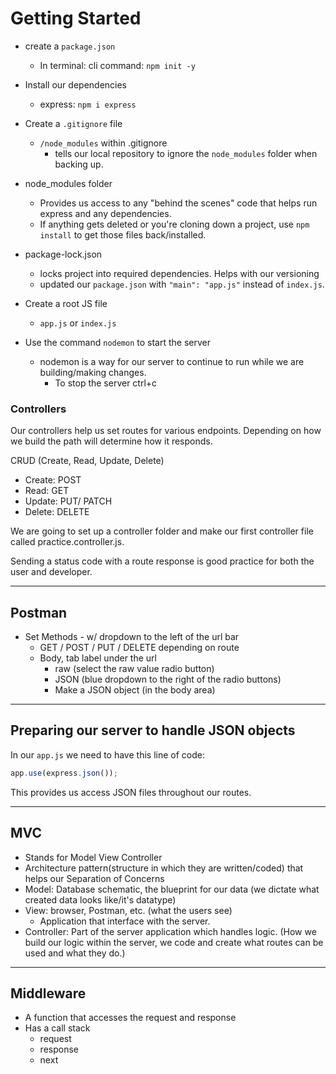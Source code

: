 # Getting Started

- create a `package.json`
  - In terminal: cli command: `npm init -y`
- Install our dependencies
  - express: `npm i express`
- Create a `.gitignore` file

  - `/node_modules` within .gitignore
    - tells our local repository to ignore the `node_modules` folder when backing up.

- node_modules folder

  - Provides us access to any "behind the scenes" code that helps run express and any dependencies.
  - If anything gets deleted or you're cloning down a project, use `npm install` to get those files back/installed.

- package-lock.json

  - locks project into required dependencies. Helps with our versioning
  - updated our `package.json` with `"main": "app.js"` instead of `index.js`.

- Create a root JS file

  - `app.js` or `index.js`

- Use the command `nodemon` to start the server
  - nodemon is a way for our server to continue to run while we are building/making changes.
    - To stop the server ctrl+c

### Controllers

Our controllers help us set routes for various endpoints. Depending on how we build the path will determine how it responds.

CRUD (Create, Read, Update, Delete)

- Create: POST
- Read: GET
- Update: PUT/ PATCH
- Delete: DELETE

We are going to set up a controller folder and make our first controller file called practice.controller.js.

Sending a status code with a route response is good practice for both the user and developer.

---

## Postman

- Set Methods - w/ dropdown to the left of the url bar
  - GET / POST / PUT / DELETE depending on route
  - Body, tab label under the url
    - raw (select the raw value radio button)
    - JSON (blue dropdown to the right of the radio buttons)
    - Make a JSON object (in the body area)

---

## Preparing our server to handle JSON objects

In our `app.js` we need to have this line of code:

```js
app.use(express.json());
```

This provides us access JSON files throughout our routes.

---

## MVC

- Stands for Model View Controller
- Architecture pattern(structure in which they are written/coded) that helps our Separation of Concerns
- Model: Database schematic, the blueprint for our data (we dictate what created data looks like/it's datatype)
- View: browser, Postman, etc. (what the users see)
  - Application that interface with the server.
- Controller: Part of the server application which handles logic. (How we build our logic within the server, we code and create what routes can be used and what they do.)

---

## Middleware

- A function that accesses the request and response
- Has a call stack
  - request
  - response
  - next
